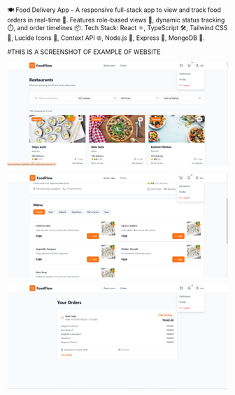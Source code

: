 🍽️ Food Delivery App – A responsive full-stack app to view and track food orders in real-time 🚚. Features role-based views 👥, dynamic status tracking ⏱️, and order timelines 📦.
Tech Stack: React ⚛️, TypeScript 🛠️, Tailwind CSS 💨, Lucide Icons 🎨, Context API 🌐, Node.js 🌳, Express 🚀, MongoDB 🍃.



#THIS IS A SCREENSHOT OF EXAMPLE OF WEBSITE

![img alt](https://github.com/codsahil/Food-Delivery-Application/blob/main/Screenshot%20-1.png?raw=true)

![img alt](https://github.com/codsahil/Food-Delivery-Application/blob/main/Screenshot%20-2.png?raw=true)

![img alt](https://github.com/codsahil/Food-Delivery-Application/blob/main/Screenshot-3.png?raw=true)
